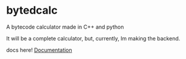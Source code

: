 # bytedcalc
A bytecode calculator made in C++ and python

It will be a complete calculator, but, currently, Im making the backend.

docs here!
[Documentation](./doc/README.md)
